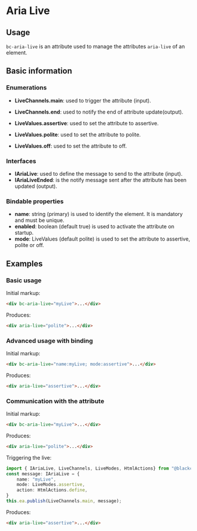 # Aria Live

## Usage

`bc-aria-live` is an attribute used to manage the attributes `aria-live` of an element.

## Basic information

### Enumerations

- **LiveChannels.main**: used to trigger the attribute (input).
- **LiveChannels.end**: used to notify the end of attribute update(output).

- **LiveValues.assertive**: used to set the attribute to assertive.
- **LiveValues.polite**: used to set the attribute to polite.
- **LiveValues.off**: used to set the attribute to off.

### Interfaces

- **IAriaLive**: used to define the message to send to the attribute (input).
- **IAriaLiveEnded**: is the notify message sent after the attribute has been updated  (output).

### Bindable properties

- **name**: string (primary) is used to identify the element. It is mandatory and must be unique.
- **enabled**: boolean (default true) is used to activate the attribute on startup.
- **mode**: LiveValues (default polite) is used to set the attribute to assertive, polite or off.

## Examples

### Basic usage

Initial markup:

```html
<div bc-aria-live="myLive">...</div>
```

Produces:

```html
<div aria-live="polite">...</div>
```

### Advanced usage with binding

Initial markup:

```html
<div bc-aria-live="name:myLive; mode:assertive">...</div>
```

Produces:

```html
<div aria-live="assertive">...</div>
```

### Communication with the attribute

Initial markup:

```html
<div bc-aria-live="myLive">...</div>
```

Produces:

```html
<div aria-live="polite">...</div>
```

Triggering the live:

```typescript
import { IAriaLive, LiveChannels, LiveModes, HtmlActions} from "@blackcube/aurelia2-rgaa";
const message: IAriaLive = {
    name: "myLive",
    mode: LiveModes.assertive,
    action: HtmlActions.define,
}
this.ea.publish(LiveChannels.main, message);
```

Produces:

```html
<div aria-live="assertive">...</div>
```
